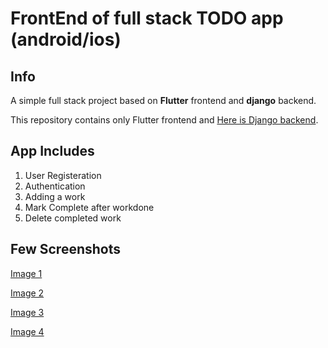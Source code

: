 # **FrontEnd** of full stack TODO app (android/ios)

## Info
A simple full stack project based on **Flutter** frontend and **django** backend.

This repository contains only Flutter frontend and [Here is Django backend](https://github.com/aanantt/Todo_backend_django).

## App Includes
1. User Registeration 
2. Authentication
3. Adding a work
4. Mark Complete after workdone
5. Delete completed work

## Few Screenshots
[Image 1](https://raw.githubusercontent.com/aanantt/ToDo_frontend_flutter/main/images/01.png)

[Image 2](https://raw.githubusercontent.com/aanantt/ToDo_frontend_flutter/main/images/02.png)

[Image 3](https://raw.githubusercontent.com/aanantt/ToDo_frontend_flutter/main/images/03.png)

[Image 4](https://raw.githubusercontent.com/aanantt/ToDo_frontend_flutter/main/images/04.png)
